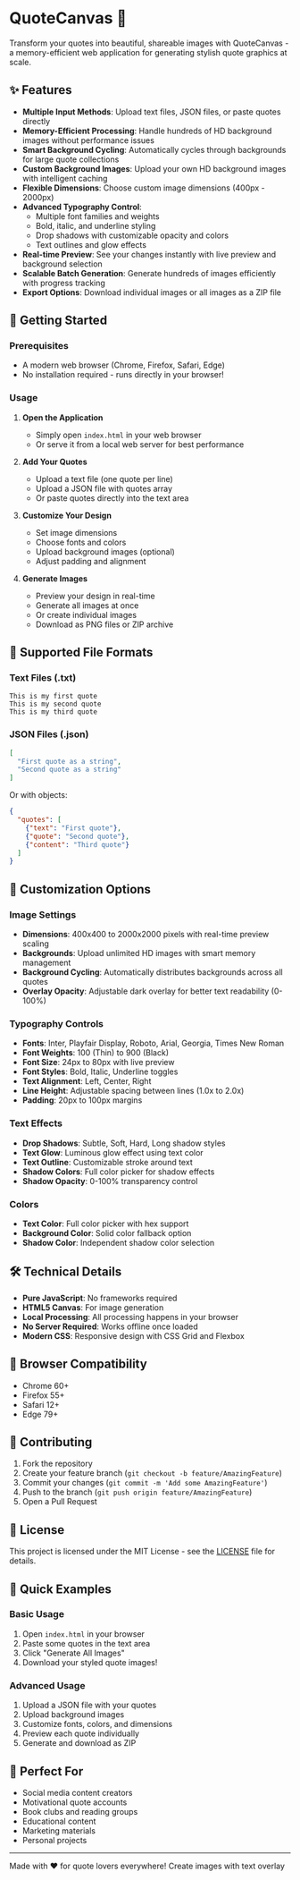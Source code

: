 # QuoteCanvas 🎨

Transform your quotes into beautiful, shareable images with QuoteCanvas - a memory-efficient web application for generating stylish quote graphics at scale.

## ✨ Features

- **Multiple Input Methods**: Upload text files, JSON files, or paste quotes directly
- **Memory-Efficient Processing**: Handle hundreds of HD background images without performance issues
- **Smart Background Cycling**: Automatically cycles through backgrounds for large quote collections
- **Custom Background Images**: Upload your own HD background images with intelligent caching
- **Flexible Dimensions**: Choose custom image dimensions (400px - 2000px)
- **Advanced Typography Control**: 
  - Multiple font families and weights
  - Bold, italic, and underline styling
  - Drop shadows with customizable opacity and colors
  - Text outlines and glow effects
- **Real-time Preview**: See your changes instantly with live preview and background selection
- **Scalable Batch Generation**: Generate hundreds of images efficiently with progress tracking
- **Export Options**: Download individual images or all images as a ZIP file

## 🚀 Getting Started

### Prerequisites

- A modern web browser (Chrome, Firefox, Safari, Edge)
- No installation required - runs directly in your browser!

### Usage

1. **Open the Application**
   - Simply open `index.html` in your web browser
   - Or serve it from a local web server for best performance

2. **Add Your Quotes**
   - Upload a text file (one quote per line)
   - Upload a JSON file with quotes array
   - Or paste quotes directly into the text area

3. **Customize Your Design**
   - Set image dimensions
   - Choose fonts and colors
   - Upload background images (optional)
   - Adjust padding and alignment

4. **Generate Images**
   - Preview your design in real-time
   - Generate all images at once
   - Or create individual images
   - Download as PNG files or ZIP archive

## 📁 Supported File Formats

### Text Files (.txt)
```
This is my first quote
This is my second quote
This is my third quote
```

### JSON Files (.json)
```json
[
  "First quote as a string",
  "Second quote as a string"
]
```

Or with objects:
```json
{
  "quotes": [
    {"text": "First quote"},
    {"quote": "Second quote"},
    {"content": "Third quote"}
  ]
}
```

## 🎨 Customization Options

### Image Settings
- **Dimensions**: 400x400 to 2000x2000 pixels with real-time preview scaling
- **Backgrounds**: Upload unlimited HD images with smart memory management
- **Background Cycling**: Automatically distributes backgrounds across all quotes
- **Overlay Opacity**: Adjustable dark overlay for better text readability (0-100%)

### Typography Controls
- **Fonts**: Inter, Playfair Display, Roboto, Arial, Georgia, Times New Roman
- **Font Weights**: 100 (Thin) to 900 (Black)
- **Font Size**: 24px to 80px with live preview
- **Font Styles**: Bold, Italic, Underline toggles
- **Text Alignment**: Left, Center, Right
- **Line Height**: Adjustable spacing between lines (1.0x to 2.0x)
- **Padding**: 20px to 100px margins

### Text Effects
- **Drop Shadows**: Subtle, Soft, Hard, Long shadow styles
- **Text Glow**: Luminous glow effect using text color
- **Text Outline**: Customizable stroke around text
- **Shadow Colors**: Full color picker for shadow effects
- **Shadow Opacity**: 0-100% transparency control

### Colors
- **Text Color**: Full color picker with hex support
- **Background Color**: Solid color fallback option
- **Shadow Color**: Independent shadow color selection

## 🛠️ Technical Details

- **Pure JavaScript**: No frameworks required
- **HTML5 Canvas**: For image generation
- **Local Processing**: All processing happens in your browser
- **No Server Required**: Works offline once loaded
- **Modern CSS**: Responsive design with CSS Grid and Flexbox

## 📱 Browser Compatibility

- Chrome 60+
- Firefox 55+
- Safari 12+
- Edge 79+

## 🤝 Contributing

1. Fork the repository
2. Create your feature branch (`git checkout -b feature/AmazingFeature`)
3. Commit your changes (`git commit -m 'Add some AmazingFeature'`)
4. Push to the branch (`git push origin feature/AmazingFeature`)
5. Open a Pull Request

## 📄 License

This project is licensed under the MIT License - see the [LICENSE](LICENSE) file for details.

## 🚀 Quick Examples

### Basic Usage
1. Open `index.html` in your browser
2. Paste some quotes in the text area
3. Click "Generate All Images"
4. Download your styled quote images!

### Advanced Usage
1. Upload a JSON file with your quotes
2. Upload background images
3. Customize fonts, colors, and dimensions
4. Preview each quote individually
5. Generate and download as ZIP

## 🎯 Perfect For

- Social media content creators
- Motivational quote accounts
- Book clubs and reading groups
- Educational content
- Marketing materials
- Personal projects

---

Made with ❤️ for quote lovers everywhere!
Create images with text overlay
